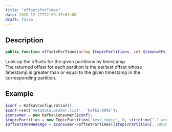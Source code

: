 ```yaml
---
title: "offsetsForTimes"
date: 2020-12-27T22:09:37+01:00
draft: false
---
```

## Description
```php
public function offsetsForTimes(array $topicPartitions, int $timeoutMs): array {}
```
Look up the offsets for the given partitions by timestamp.  
The returned offset for each partition is the earliest offset whose  
timestamp is greater than or equal to the given timestamp in the  
corresponding partition.
## Example
```php
$conf = Kafka\Configuration();
$conf->set('metadata.broker.list', 'kafka:9092');
$consumer = new Kafka\Consumer($conf);
$topicPartition = new TopicPartition('test-topic', 0, strtotime("-1 week"));
$offsetsOneWeekAgo = $consumer->offsetForTimes([$topicPartition], 10000);
```